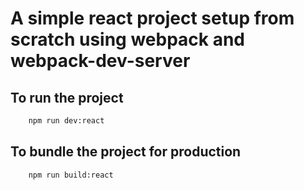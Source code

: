 # A simple react project setup from scratch using webpack and webpack-dev-server

## To run the project

```bash
    npm run dev:react
```

## To bundle the project for production

```bash
    npm run build:react
```
